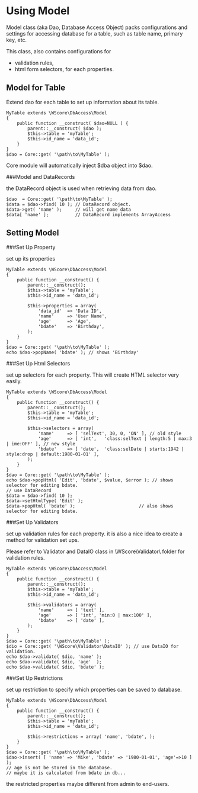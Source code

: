 Using Model
===========

Model class (aka Dao, Database Access Object) packs configurations and settings
for accessing database for a table, such as table name, primary key, etc.

This class, also contains configurations for
 - validation rules,
 - html form selectors,
for each properties.

Model for Table
---------------

Extend dao for each table to set up information about its table. 

    MyTable extends \WScore\DbAccess\Model
    {
        public function __construct( $dao=NULL ) {
            parent::__construct( $dao );
            $this->table = 'myTable';
            $this->id_name = 'data_id';
        }
    }
    $dao = Core::get( '\path\to\MyTable' );

Core module will automatically inject $dba object into $dao. 

###Model and DataRecords

the DataRecord object is used when retrieving data from dao. 

    $dao  = Core::get( '\path\to\MyTable' );
    $data = $dao->find( 10 ); // DataRecord object. 
    $data->get( 'name' );     // will get name data
    $data[ 'name' ];          // DataRecord implements ArrayAccess

Setting Model
-----------

###Set Up Property

set up its properties

    MyTable extends \WScore\DbAccess\Model
    {
        public function __construct() {
            parent::__construct();
            $this->table = 'myTable';
            $this->id_name = 'data_id';
            
            $this->properties = array(
                'data_id'  => 'Data ID',
                'name'     => 'User Name',
                'age'      => 'Age',
                'bdate'    => 'Birthday',
            );
        }
    }
    $dao = Core::get( '\path\to\MyTable' );
    echo $dao->popName( 'bdate' ); // shows 'Birthday'

###Set Up Html Selectors

set up selectors for each property. 
This will create HTML selector very easily. 

    MyTable extends \WScore\DbAccess\Model
    {
        public function __construct() {
            parent::__construct();
            $this->table = 'myTable';
            $this->id_name = 'data_id';
            
            $this->selectors = array(
                'name'     => [ 'selText', 30, 0, 'ON' ], // old style
                'age'      => [ 'int',   'class:selText | length:5 | max:3 | ime:OFF' ], // new style
                'bdate'    => [ 'date',  'class:selDate | starts:1942 | style:drop | default:1980-01-01' ],
            );
        }
    }
    $dao = Core::get( '\path\to\MyTable' );
    echo $dao->popHtml( 'Edit', 'bdate', $value, $error ); // shows selector for editing bdate. 
    // use DataRecord
    $data = $dao->find( 10 );
    $data->setHtmlType( 'Edit' );
    $data->popHtml( 'bdate' );                        // also shows selector for editing bdate. 

###Set Up Validators

set up validation rules for each property. 
it is also a nice idea to create a method for validation set ups. 

Please refer to Validator and DataIO class in \WScore\Validator\ folder for validation rules.

    MyTable extends \WScore\DbAccess\Model
    {
        public function __construct() {
            parent::__construct();
            $this->table = 'myTable';
            $this->id_name = 'data_id';
            
            $this->validators = array(
                'name'     => [ 'text' ],
                'age'      => [ 'int', 'min:0 | max:100' ],
                'bdate'    => [ 'date' ],
            );
        }
    }
    $dao = Core::get( '\path\to\MyTable' );
    $dio = Core::get( '\WScore\Validator\DataIO' ); // use DataIO for validation.
    echo $dao->validate( $dio, 'name' );
    echo $dao->validate( $dio, 'age'  );
    echo $dao->validate( $dio, 'bdate' );

###Set Up Restrictions

set up restriction to specify which properties can be saved to database. 

    MyTable extends \WScore\DbAccess\Model
    {
        public function __construct() {
            parent::__construct();
            $this->table = 'myTable';
            $this->id_name = 'data_id';
            
            $this->restrictions = array( 'name', 'bdate', );
        }
    }
    $dao = Core::get( '\path\to\MyTable' );
    $dao->insert( [ 'name' => 'Mike', 'bdate' => '1980-01-01', 'age'=>10 ] );
    // age is not be stored in the database.
    // maybe it is calculated from bdate in db...

the restricted properties maybe different from admin to end-users. 

